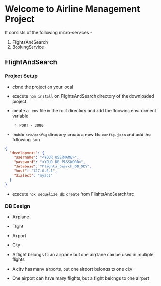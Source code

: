 # Welcome to Airline Management Project
It consists of the following micro-services - 
1. FlightsAndSearch
2. BookingService

## FlightAndSearch
### Project Setup
- clone the project on your local
- execute `npm install` on FlightsAndSearch directory of the downloaded project.
- create a `.env` file in the root directory and add the floowing environment variable
  - `PORT = 3000`

- Inside `src/config` directory create a new file `config.json` and add the following json

```json
{
  "development": {
    "username": "<YOUR USERNAME>",
    "password": "<YOUR DB PASSWORD>",
    "database": "Flights_Search_DB_DEV",
    "host": "127.0.0.1",
    "dialect": "mysql"
  }
}
```
- execute `npx sequelize db:create` from FlightsAndSearch/src

### DB Design
 - Airplane
 - Flight
 - Airport
 - City

 - A flight belongs to an airplane but one airplane can be used in multiple flights
 - A city has many airports, but one airport belongs to one city
 - One airport can have many flights, but a flight belongs to one airport
